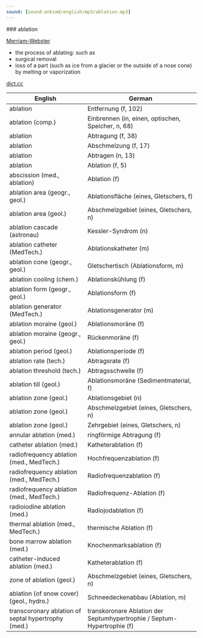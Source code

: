 ```yaml
---
sound: [sound:ankimd/english/mp3/ablation.mp3]
---
```


\### ablation

[Merriam-Webster](https://www.merriam-webster.com/dictionary/ablation)

- the process of ablating: such as
- surgical removal
- loss of a part (such as ice from a glacier or the outside of a nose cone) by melting or vaporization

[dict.cc](https://www.dict.cc/ablation)

| English        | German       |
| -------------- | ------------ |
| ablation | Entfernung (f, 102) |
| ablation (comp.) | Einbrennen (in, einen, optischen, Speicher, n, 68) |
| ablation | Abtragung (f, 38) |
| ablation | Abschmelzung (f, 17) |
| ablation | Abtragen (n, 13) |
| ablation | Ablation (f, 5) |
| abscission (med., ablation) | Ablation (f) |
| ablation area (geogr., geol.) | Ablationsfläche (eines, Gletschers, f) |
| ablation area (geol.) | Abschmelzgebiet (eines, Gletschers, n) |
| ablation cascade (astronau) | Kessler-Syndrom (n) |
| ablation catheter (MedTech.) | Ablationskatheter (m) |
| ablation cone (geogr., geol.) | Gletschertisch (Ablationsform, m) |
| ablation cooling (chem.) | Ablationskühlung (f) |
| ablation form (geogr., geol.) | Ablationsform (f) |
| ablation generator (MedTech.) | Ablationsgenerator (m) |
| ablation moraine (geol.) | Ablationsmoräne (f) |
| ablation moraine (geogr., geol.) | Rückenmoräne (f) |
| ablation period (geol.) | Ablationsperiode (f) |
| ablation rate (tech.) | Abtragsrate (f) |
| ablation threshold (tech.) | Abtragsschwelle (f) |
| ablation till (geol.) | Ablationsmoräne (Sedimentmaterial, f) |
| ablation zone (geol.) | Ablationsgebiet (n) |
| ablation zone (geol.) | Abschmelzgebiet (eines, Gletschers, n) |
| ablation zone (geol.) | Zehrgebiet (eines, Gletschers, n) |
| annular ablation (med.) | ringförmige Abtragung (f) |
| catheter ablation (med.) | Katheterablation (f) |
| radiofrequency ablation <RFA> (med., MedTech.) | Hochfrequenzablation (f) |
| radiofrequency ablation <RFA> (med., MedTech.) | Radiofrequenzablation <RFA> (f) |
| radiofrequency ablation <RFA> (med., MedTech.) | Radiofrequenz-Ablation <RFA> (f) |
| radioiodine ablation (med.) | Radiojodablation (f) |
| thermal ablation <TA> (med., MedTech.) | thermische Ablation (f) |
| bone marrow ablation (med.) | Knochenmarksablation (f) |
| catheter-induced ablation (med.) | Katheterablation (f) |
| zone of ablation (geol.) | Abschmelzgebiet (eines, Gletschers, n) |
| ablation (of snow cover) (geol., hydro.) | Schneedeckenabbau (Ablation, m) |
| transcoronary ablation of septal hypertrophy <TASH> (med.) | transkoronare Ablation der Septumhypertrophie / Septum-Hypertrophie <TASH> (f) |
